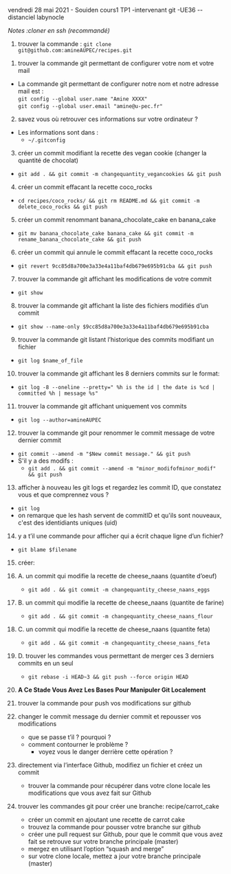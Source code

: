 vendredi 28 mai 2021 - Souiden cours1 TP1 -intervenant git -UE36 --distanciel
labynocle


*Notes :cloner en ssh (recommandé)*



1. trouver la commande  :
`git clone git@github.com:amineAUPEC/recipes.git`

<!-- 1. trouver la commande git permettant de configurer votre nom et votre mail
2. savez vous où retrouver ces informations sur votre ordinateur ?
3. créer un commit modifiant la recette des vegan cookie (changer la quantité de chocolat)
4. créer un commit effacant la recette coco_rocks
5. créer un commit renommant banana_chocolate_cake en banana_cake
6. créer un commit qui annule le commit effacant la recette coco_rocks
7. trouver la commande git affichant les modifications de votre commit
8. trouver la commande git affichant la liste des fichiers modifiés d’un commit
9. trouver la commande git listant l’historique des commits modifiant un fichier
10. trouver la commande git affichant les 8 derniers commits sur le format:    -->
<!-- `commitID date commiterName commitMessage` -->

1. trouver la commande git permettant de configurer votre nom et votre mail
- La commande git permettant de configurer notre nom et notre adresse mail est  :  
`git config --global user.name "Amine XXXX"`  
`git config --global user.email "amine@u-pec.fr"`
2. savez vous où retrouver ces informations sur votre ordinateur ?
- Les informations sont dans :
    - `~/.gitconfig`
3. créer un commit modifiant la recette des vegan cookie (changer la quantité de chocolat)
- `git add . && git commit -m changequantity_vegancookies && git push`
4. créer un commit effacant la recette coco_rocks
- `cd recipes/coco_rocks/ && git rm README.md && git commit -m delete_coco_rocks && git push`

5. créer un commit renommant banana_chocolate_cake en banana_cake
- `git mv banana_chocolate_cake banana_cake && git commit -m rename_banana_chocolate_cake && git push`
6. créer un commit qui annule le commit effacant la recette coco_rocks
- `git revert 9cc85d8a700e3a33e4a11baf4db679e695b91cba && git push`
7. trouver la commande git affichant les modifications de votre commit
<!-- - `git diff --stat --cached origin/master`
- `git diff --cached origin/master`**** -->
- `git show`
8. trouver la commande git affichant la liste des fichiers modifiés d’un commit
- `git show --name-only $9cc85d8a700e3a33e4a11baf4db679e695b91cba`
<!-- - `git show --stat $9cc85d8a700e3a33e4a11baf4db679e695b91cba` -->
9. trouver la commande git listant l’historique des commits modifiant un fichier
<!-- - `git log`**** -->
<!-- - `git log --stat | grep $path$name_of_file`
- `git log -p $name_of_file` ** -->
- `git log $name_of_file`
<!-- - `git log -S"raw_scan"` -->
10. trouver la commande git affichant les 8 derniers commits sur le format: 
<!-- - `git log -p -8` **** -->
<!-- - `git log -8 --oneline` **** -->
- `git log -8 --oneline --pretty=" %h is the id | the date is %cd | committed %h | message %s"` 

<!-- - `git log --oneline` -->
11. trouver la commande git affichant uniquement vos commits
- `git log --author=amineAUPEC `
12. trouver la commande git pour renommer le commit message de votre dernier commit
- `git commit --amend -m "$New commit message." && git push` 
- S'il y a des modifs :
    - `git add . && git commit --amend -m "minor_modifofminor_modif" && git push`
13. afficher à nouveau les git logs et regardez les commit ID, que constatez vous et que comprennez vous ?
- `git log`  
-  on remarque que les hash servent de commitID et qu'ils sont nouveaux, c'est des identidiants uniques (uid)
14. y a t’il une commande pour afficher qui a écrit chaque ligne d’un fichier?
- `git blame $filename`
15. créer:
15. A. un commit qui modifie la recette de cheese_naans (quantite d’oeuf)
    - `git add . && git commit -m changequantity_cheese_naans_eggs `
15. B. un commit qui modifie la recette de cheese_naans (quantite de farine)
    - `git add . && git commit -m changequantity_cheese_naans_flour `
15. C. un commit qui modifie la recette de cheese_naans (quantite feta)
    - `git add . && git commit -m changequantity_cheese_naans_feta `
15. D. trouver les commandes vous permettant de merger ces 3 derniers commits en un seul
    - `git rebase -i HEAD~3 && git push --force origin HEAD `
15. **A Ce Stade Vous Avez Les Bases Pour Manipuler Git Localement**

16. trouver la commande pour push vos modifications sur github
17. changer le commit message du dernier commit et repousser vos modifications
    - que se passe t’il ? pourquoi ?
    - comment contourner le problème ?
        - voyez vous le danger derrière cette opération ?
18. directement via l’interface Github, modifiez un fichier et créez un commit
    - trouver la commande pour récupérer dans votre clone locale les modifications que vous avez fait sur Github    
19. trouver les commandes git pour créer une branche: recipe/carrot_cake
    - créer un commit en ajoutant une recette de carrot cake
    - trouvez la commande pour pousser votre branche sur github
    - créer une pull request sur Github, pour que le commit que vous avez fait se retrouve sur votre branche principale (master)
    - mergez en utilisant l’option “squash and merge”
    - sur votre clone locale, mettez a jour votre branche principale (master)
